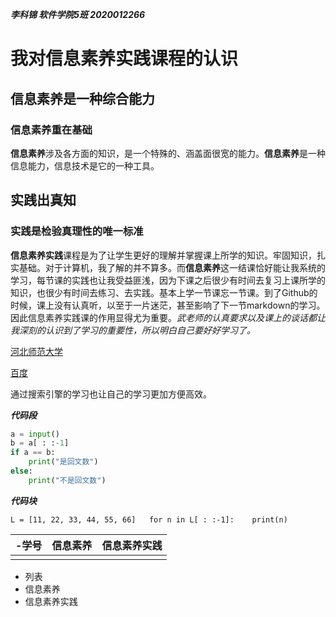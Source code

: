 ***李科锦 软件学院5班 2020012266***

# 我对信息素养实践课程的认识

## 信息素养是一种综合能力

### 信息素养重在基础

**信息素养**涉及各方面的知识，是一个特殊的、涵盖面很宽的能力。**信息素养**是一种信息能力，信息技术是它的一种工具。

## 实践出真知

### 实践是检验真理性的唯一标准

**信息素养实践**课程是为了让学生更好的理解并掌握课上所学的知识。牢固知识，扎实基础。对于计算机，我了解的并不算多。而**信息素养**这一结课恰好能让我系统的学习，每节课的实践也让我受益匪浅，因为下课之后很少有时间去复习上课所学的知识，也很少有时间去练习、去实践。基本上学一节课忘一节课。到了Github的时候，课上没有认真听，以至于一片迷茫，甚至影响了下一节markdown的学习。因此信息素养实践课的作用显得尤为重要。*武老师的认真要求以及课上的谈话都让我深刻的认识到了学习的重要性，所以明白自己要好好学习了。*

[河北师范大学](http://www.hebtu.edu.cn/)

[百度](https://www.baidu.com/)

通过搜索引擎的学习也让自己的学习更加方便高效。

***代码段***

```python
a = input()
b = a[ : :-1]
if a == b:
    print("是回文数")
else:
    print("不是回文数")
```

***代码块***

`L = [11, 22, 33, 44, 55, 66]   for n in L[ : :-1]:    print(n)`

| -学号 | 信息素养 | 信息素养实践 |
| ----- | -------- | ------------ |
|       |          |              |

- 列表
- 信息素养
- 信息素养实践

